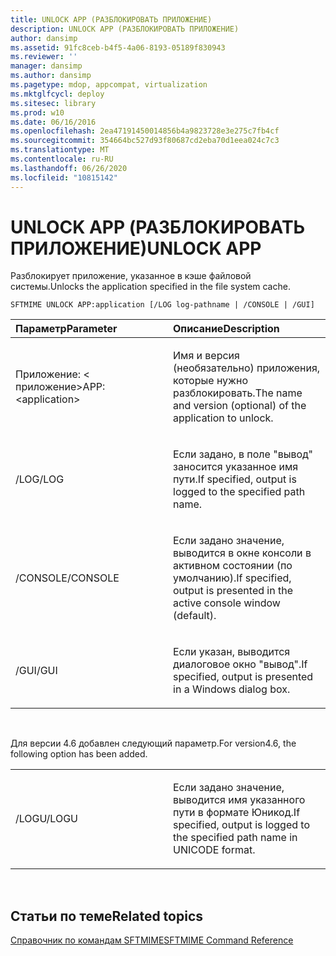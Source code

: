 ```yaml
---
title: UNLOCK APP (РАЗБЛОКИРОВАТЬ ПРИЛОЖЕНИЕ)
description: UNLOCK APP (РАЗБЛОКИРОВАТЬ ПРИЛОЖЕНИЕ)
author: dansimp
ms.assetid: 91fc8ceb-b4f5-4a06-8193-05189f830943
ms.reviewer: ''
manager: dansimp
ms.author: dansimp
ms.pagetype: mdop, appcompat, virtualization
ms.mktglfcycl: deploy
ms.sitesec: library
ms.prod: w10
ms.date: 06/16/2016
ms.openlocfilehash: 2ea47191450014856b4a9823728e3e275c7fb4cf
ms.sourcegitcommit: 354664bc527d93f80687cd2eba70d1eea024c7c3
ms.translationtype: MT
ms.contentlocale: ru-RU
ms.lasthandoff: 06/26/2020
ms.locfileid: "10815142"
---
```

# <span data-ttu-id="ad3ab-103">UNLOCK APP (РАЗБЛОКИРОВАТЬ ПРИЛОЖЕНИЕ)</span><span class="sxs-lookup"><span data-stu-id="ad3ab-103">UNLOCK APP</span></span>


<span data-ttu-id="ad3ab-104">Разблокирует приложение, указанное в кэше файловой системы.</span><span class="sxs-lookup"><span data-stu-id="ad3ab-104">Unlocks the application specified in the file system cache.</span></span>

`SFTMIME UNLOCK APP:application [/LOG log-pathname | /CONSOLE | /GUI]`

<table>
<colgroup>
<col width="50%" />
<col width="50%" />
</colgroup>
<thead>
<tr class="header">
<th align="left"><span data-ttu-id="ad3ab-105">Параметр</span><span class="sxs-lookup"><span data-stu-id="ad3ab-105">Parameter</span></span></th>
<th align="left"><span data-ttu-id="ad3ab-106">Описание</span><span class="sxs-lookup"><span data-stu-id="ad3ab-106">Description</span></span></th>
</tr>
</thead>
<tbody>
<tr class="odd">
<td align="left"><p><span data-ttu-id="ad3ab-107">Приложение: &lt; приложение&gt;</span><span class="sxs-lookup"><span data-stu-id="ad3ab-107">APP:&lt;application&gt;</span></span></p></td>
<td align="left"><p><span data-ttu-id="ad3ab-108">Имя и версия (необязательно) приложения, которые нужно разблокировать.</span><span class="sxs-lookup"><span data-stu-id="ad3ab-108">The name and version (optional) of the application to unlock.</span></span></p></td>
</tr>
<tr class="even">
<td align="left"><p><span data-ttu-id="ad3ab-109">/LOG</span><span class="sxs-lookup"><span data-stu-id="ad3ab-109">/LOG</span></span></p></td>
<td align="left"><p><span data-ttu-id="ad3ab-110">Если задано, в поле "вывод" заносится указанное имя пути.</span><span class="sxs-lookup"><span data-stu-id="ad3ab-110">If specified, output is logged to the specified path name.</span></span></p></td>
</tr>
<tr class="odd">
<td align="left"><p><span data-ttu-id="ad3ab-111">/CONSOLE</span><span class="sxs-lookup"><span data-stu-id="ad3ab-111">/CONSOLE</span></span></p></td>
<td align="left"><p><span data-ttu-id="ad3ab-112">Если задано значение, выводится в окне консоли в активном состоянии (по умолчанию).</span><span class="sxs-lookup"><span data-stu-id="ad3ab-112">If specified, output is presented in the active console window (default).</span></span></p></td>
</tr>
<tr class="even">
<td align="left"><p><span data-ttu-id="ad3ab-113">/GUI</span><span class="sxs-lookup"><span data-stu-id="ad3ab-113">/GUI</span></span></p></td>
<td align="left"><p><span data-ttu-id="ad3ab-114">Если указан, выводится диалоговое окно "вывод".</span><span class="sxs-lookup"><span data-stu-id="ad3ab-114">If specified, output is presented in a Windows dialog box.</span></span></p></td>
</tr>
</tbody>
</table>

 

<span data-ttu-id="ad3ab-115">Для версии 4.6 добавлен следующий параметр.</span><span class="sxs-lookup"><span data-stu-id="ad3ab-115">For version4.6, the following option has been added.</span></span>

<table>
<colgroup>
<col width="50%" />
<col width="50%" />
</colgroup>
<tbody>
<tr class="odd">
<td align="left"><p><span data-ttu-id="ad3ab-116">/LOGU</span><span class="sxs-lookup"><span data-stu-id="ad3ab-116">/LOGU</span></span></p></td>
<td align="left"><p><span data-ttu-id="ad3ab-117">Если задано значение, выводится имя указанного пути в формате Юникод.</span><span class="sxs-lookup"><span data-stu-id="ad3ab-117">If specified, output is logged to the specified path name in UNICODE format.</span></span></p></td>
</tr>
</tbody>
</table>

 

## <span data-ttu-id="ad3ab-118">Статьи по теме</span><span class="sxs-lookup"><span data-stu-id="ad3ab-118">Related topics</span></span>


[<span data-ttu-id="ad3ab-119">Справочник по командам SFTMIME</span><span class="sxs-lookup"><span data-stu-id="ad3ab-119">SFTMIME Command Reference</span></span>](sftmime--command-reference.md)

 

 





